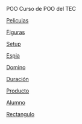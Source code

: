 POO
Curso de POO del TEC

[ Peliculas ](https://github.com/foxsok/OOP/tree/master/Peliculas1)

[ Figuras ](https://github.com/foxsok/OOP/tree/master/Figurass)

[ Setup ](https://github.com/foxsok/OOP/tree/master/Setup)

[ Espia ](https://github.com/foxsok/OOP/tree/master/espia)

[ Domino ](https://github.com/foxsok/OOP/tree/master/domino)

[ Duración ](https://github.com/foxsok/OOP/tree/master/duracion)

[ Producto ](https://github.com/foxsok/OOP/tree/master/producto)

[ Alumno ](https://github.com/foxsok/OOP/tree/master/Alumno)

[ Rectangulo ](https://github.com/foxsok/OOP/tree/master/Rectangulo)
